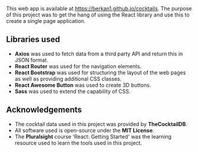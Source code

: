 This web app is available at https://berkan1.github.io/cocktails.
The purpose of this project was to get the hang of using the React library and use this to create a single page application.

## Libraries used
	
* **Axios** was used to fetch data from a third party API and return this in JSON format.
* **React Router** was used for the navigation elements.
* **React Bootstrap** was used for structuring the layout of the web pages as well as providing additional CSS classes.
* **React Awesome Button** was used to create 3D buttons.
* **Sass** was used to extend the capability of CSS.

## Acknowledgements

* The cocktail data used in this project was provided by **TheCocktailDB**.
* All software used is open-source under the **MIT License**.
* The **Pluralsight** course 'React: Getting Started' was the learning resource used to learn the tools used in this project.
